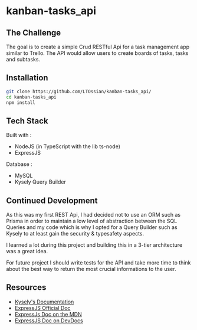 # kanban-tasks_api

## The Challenge

The goal is to create a simple Crud RESTful Api for a task management app similar to Trello.
The API would allow users to create boards of tasks, tasks and subtasks.

## Installation

```bash
git clone https://github.com/LTOssian/kanban-tasks_api/
cd kanban-tasks_api
npm install
```

## Tech Stack

Built with :
- NodeJS (in TypeScript with the lib ts-node)
- ExpressJS

Database :
- MySQL
- Kysely Query Builder

## Continued Development

As this was my first REST Api, I had decided not to use an ORM such as Prisma in order to maintain a low level of abstraction between the SQL Queries and my code which is why I opted for a Query Builder such as Kysely to at least gain the security & typesafety aspects.

I learned a lot during this project and building this in a 3-tier architecture was a great idea. 

For future project I should write tests for the API and take more time to think about the best way to return the most crucial informations to the user.

## Resources

- [Kysely's Documentation](https://github.com/kysely-org/kysely)
- [ExpressJS Official Doc](https://expressjs.com/en/guide/routing.html)
- [ExpressJs Doc on the MDN](https://developer.mozilla.org/fr/docs/Learn/Server-side/Express_Nodejs/Introduction)
- [ExpressJS Doc on DevDocs](https://devdocs.io/express/)
